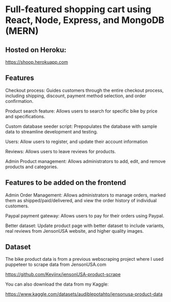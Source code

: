 # Full-featured shopping cart using React, Node, Express, and MongoDB (MERN)

## Hosted on Heroku: 
https://shoop.herokuapp.com

## Features

Checkout process: Guides customers through the entire checkout process, including shipping, discount, payment method selection, and order confirmation.

Product search feature: Allows users to search for specific bike by price and specifications.

Custom database seeder script: Prepopulates the database with sample data to streamline development and testing.

Users: Allow users to register, and update their account information

Reviews: Allows users to leave reviews for products.

Admin Product management: Allows administrators to add, edit, and remove products and categories.

## Features to be added on the frontend 

Admin Order Management: Allows administrators to manage orders, marked them as shipped/paid/delivered, and view the order history of individual customers.

Paypal payment gateway: Allows users to pay for their orders using Paypal.

Better dataset: Update product page with better dataset to include variants, real reviews from JensonUSA website, and higher quality images.

## Dataset

The bike product data is from a previous webscraping project where I used puppeteer to scrape data from JensonUSA.com

https://github.com/Kevjinx/jensonUSA-product-scrape

You can also download the data from my Kaggle:

https://www.kaggle.com/datasets/audiblepotahto/jensonusa-product-data
